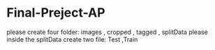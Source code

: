 # Final-Preject-AP
please create four folder:
images , cropped , tagged , splitData
please inside the splitData create two file:
Test ,Train
